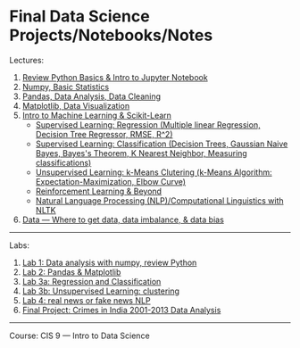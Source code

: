 # Final Data Science Projects/Notebooks/Notes

Lectures:
1. [Review Python Basics & Intro to Jupyter Notebook](https://github.com/ShamitaGoyal/data-science/blob/main/1-ReviewPython.ipynb)
2. [Numpy, Basic Statistics](https://github.com/ShamitaGoyal/data-science/blob/main/2-NumpySolution%20(1).ipynb)
3. [Pandas, Data Analysis, Data Cleaning](https://github.com/ShamitaGoyal/data-science/blob/main/3-PandasSolution%20(1).ipynb)
4. [Matplotlib, Data Visualization](https://github.com/ShamitaGoyal/data-science/blob/main/4-MatplotlibSolution%20(1).ipynb)
5. [Intro to Machine Learning & Scikit-Learn](https://github.com/ShamitaGoyal/data-science/blob/main/5-IntroMLsolution%20(2).ipynb)
   - [Supervised Learning: Regression (Multiple linear Regression, Decision Tree Regressor, RMSE, R^2)](https://github.com/ShamitaGoyal/data-science/blob/main/6_RegressionSolution%20(2).ipynb)
   - [Supervised Learning: Classification (Decision Trees, Gaussian Naive Bayes, Bayes's Theorem, K Nearest Neighbor, Measuring classifications)](https://github.com/ShamitaGoyal/data-science/blob/main/7-ClassificationSolution%20(1).ipynb)
   - [Unsupervised Learning: k-Means Clutering (k-Means Algorithm: Expectation-Maximization, Elbow Curve)](https://github.com/ShamitaGoyal/data-science/blob/main/8-ClusteringSolution%20(1).ipynb)
   - [Reinforcement Learning & Beyond](https://github.com/ShamitaGoyal/data-science/blob/main/9-Reinforcement_and_beyond.docx)
   - [Natural Language Processing (NLP)/Computational Linguistics with NLTK](https://github.com/ShamitaGoyal/data-science/blob/main/10-NLP_solution.ipynb)
6. [Data — Where to get data, data imbalance, & data bias](https://github.com/ShamitaGoyal/data-science/blob/main/11-data.ipynb)

-------------

Labs:
1. [Lab 1: Data analysis with numpy, review Python](https://github.com/ShamitaGoyal/data-science/blob/main/lab1.ipynb)
2. [Lab 2: Pandas & Matplotlib](https://github.com/ShamitaGoyal/data-science/blob/main/lab2.ipynb)
3. [Lab 3a: Regression and Classification](https://github.com/ShamitaGoyal/data-science/blob/main/lab3a.ipynb)
4. [Lab 3b: Unsupervised Learning: clustering](https://github.com/ShamitaGoyal/data-science/blob/main/lab3b.ipynb)
5. [Lab 4: real news or fake news NLP](https://github.com/ShamitaGoyal/data-science/blob/main/lab4.ipynb)
6. [Final Project: Crimes in India 2001-2013 Data Analysis](https://github.com/ShamitaGoyal/data-science/blob/main/lab-final.ipynb)


------------
Course: CIS 9 — Intro to Data Science 
